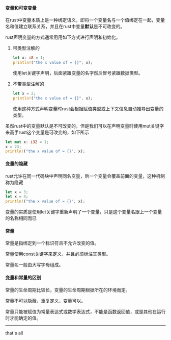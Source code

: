 #### 变量和可变变量

在rust中变量本质上是一种绑定语义，即将一个变量名与一个值绑定在一起，变量名和值建立联系关系，并且在rust中变量**默认**是不可改变的。

rust声明变量的方式通常用用如下方式进行声明和初始化。

1. 带类型注解的

   ```rust
   let x: i8 = 1;
   println!("the x value of = {}", x);
   ```

   使用let关键字声明，后面紧跟变量的名字然后冒号紧跟数据类型。

2. 不带类型注解的

   ```rust
   let x = 2;
   println!("the x value of = {}", x);
   ```

   使用这种方式声明变量时rust会根据赋值类型或上下文信息自动推导出变量的类型。

虽然rust中的变量默认是不可改变的，但是我们可以在声明变量时使用mut关键字来高手rust这个变量是可改变的，如下所示

```rust
let mut x: i32 = 1;
x = 23;
println!("the x value of = {}", x);
```

#### 变量的隐藏

rust允许在同一代码块中声明同名变量，后一个变量会覆盖前面的变量，这种机制称为隐藏

```rust
let x = 3;
let x = 4;
println!("the x value of = {}", x);
```

变量的实质是使用let关键字重新声明了一个变量，只是这个变量名跟上一个变量的名称相同而已

#### 常量

常量是指绑定到一个标识符且不允许改变的值。

常量使用const关键字来定义，并且必须标注其类型。

常量名一般由大写字母组成。

#### 变量和常量的区别

常量的生命周期比较长，变量的生命周期根据所在的环境而定。

常量不可以隐蔽，重复定义，变量可以。

常量只能被赋值为常量表达式或数学表达式，不能是函数返回值，或是其他在运行时才能确定的值。



---
that's all